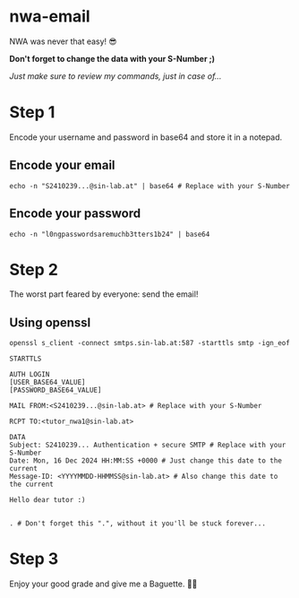 # nwa-email
NWA was never that easy! 😎

**Don't forget to change the data with your S-Number ;)**

*Just make sure to review my commands, just in case of...*

# Step 1
Encode your username and password in base64 and store it in a notepad.

## Encode your email
```
echo -n "S2410239...@sin-lab.at" | base64 # Replace with your S-Number
```

## Encode your password
```
echo -n "l0ngpasswordsaremuchb3tters1b24" | base64
```

# Step 2
The worst part feared by everyone: send the email!

## Using openssl

```
openssl s_client -connect smtps.sin-lab.at:587 -starttls smtp -ign_eof

STARTTLS

AUTH LOGIN
[USER_BASE64_VALUE]
[PASSWORD_BASE64_VALUE]

MAIL FROM:<S2410239...@sin-lab.at> # Replace with your S-Number

RCPT TO:<tutor_nwa1@sin-lab.at>

DATA
Subject: S2410239... Authentication + secure SMTP # Replace with your S-Number
Date: Mon, 16 Dec 2024 HH:MM:SS +0000 # Just change this date to the current
Message-ID: <YYYYMMDD-HHMMSS@sin-lab.at> # Also change this date to the current

Hello dear tutor :)


. # Don't forget this ".", without it you'll be stuck forever...
```

# Step 3
Enjoy your good grade and give me a Baguette. 🥖💫
